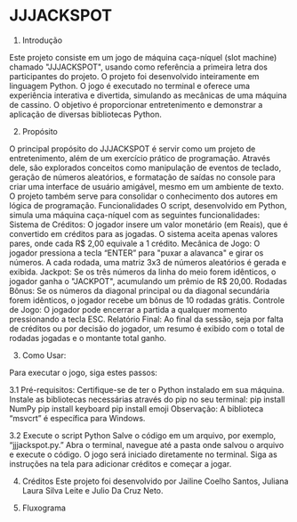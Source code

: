 # JJJACKSPOT

  1. Introdução

Este projeto consiste em um jogo de máquina caça-níquel (slot machine) chamado "JJJACKSPOT", usando como referência a primeira letra dos participantes do projeto.
O projeto foi desenvolvido inteiramente em linguagem Python. O jogo é executado no terminal e oferece uma experiência interativa e divertida, simulando as mecânicas de uma máquina de cassino. O objetivo é proporcionar entretenimento e demonstrar a aplicação de diversas bibliotecas Python.

  2. Propósito

O principal propósito do JJJACKSPOT é servir como um projeto de entretenimento, além de um exercício prático de programação. Através dele, são explorados conceitos como manipulação de eventos de teclado, geração de números aleatórios, e formatação de saídas no console para criar uma interface de usuário amigável, mesmo em um ambiente de texto. O projeto também serve para consolidar o conhecimento dos autores em lógica de programação.
Funcionalidades
O script, desenvolvido em Python, simula uma máquina caça-níquel com as seguintes funcionalidades:
Sistema de Créditos: O jogador insere um valor monetário (em Reais), que é convertido em créditos para as jogadas. O sistema aceita apenas valores pares, onde cada R$ 2,00 equivale a 1 crédito.
Mecânica de Jogo: O jogador pressiona a tecla “ENTER” para "puxar a alavanca" e girar os números. A cada rodada, uma matriz 3x3 de números aleatórios é gerada e exibida.
Jackpot: Se os três números da linha do meio forem idênticos, o jogador ganha o "JACKPOT", acumulando um prêmio de R$ 20,00.
Rodadas Bônus: Se os números da diagonal principal ou da diagonal secundária forem idênticos, o jogador recebe um bônus de 10 rodadas grátis.
Controle de Jogo: O jogador pode encerrar a partida a qualquer momento pressionando a tecla ESC.
Relatório Final: Ao final da sessão, seja por falta de créditos ou por decisão do jogador, um resumo é exibido com o total de rodadas jogadas e o montante total ganho.

  3. Como Usar:

Para executar o jogo, siga estes passos:

  3.1 Pré-requisitos:
Certifique-se de ter o Python instalado em sua máquina.
Instale as bibliotecas necessárias através do pip no seu terminal:
pip install NumPy
pip install keyboard
pip install emoji
Observação: A biblioteca “msvcrt” é específica para Windows.

  3.2 Execute o script Python
Salve o código em um arquivo, por exemplo, “jjjackspot.py.”
Abra o terminal, navegue até a pasta onde salvou o arquivo e execute o código.
O jogo será iniciado diretamente no terminal. Siga as instruções na tela para adicionar créditos e começar a jogar.

  4. Créditos
Este projeto foi desenvolvido por Jailine Coelho Santos, Juliana Laura Silva Leite e Julio Da Cruz Neto.

  5. Fluxograma
